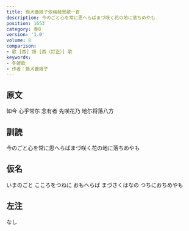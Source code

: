 ```yaml
---
title: 縣犬養娘子依梅發思歌一首
description: 今のごと心を常に思へらばまづ咲く花の地に落ちめやも
position: 1653
category: 巻8
version: '1.0'
volume: 8
comparison:
- 歌 [西] 謌 [西（訂正）] 歌
keywords:
- 冬雑歌
- 作者：縣犬養娘子
---
```


## 原文

如今 心乎常尓 念有者 先咲花乃 地尓将落八方

## 訓読

今のごと心を常に思へらばまづ咲く花の地に落ちめやも

## 仮名

いまのごと こころをつねに おもへらば まづさくはなの つちにおちめやも

## 左注

なし
